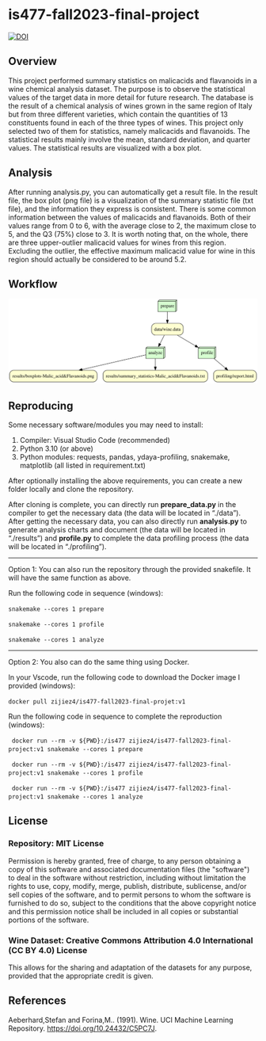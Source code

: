 # is477-fall2023-final-project
[![DOI](https://zenodo.org/badge/DOI/10.5281/zenodo.10313544.svg)](https://doi.org/10.5281/zenodo.10313544)

## Overview
This project performed summary statistics on malicacids and flavanoids in a wine chemical analysis dataset. The purpose is to observe the statistical values of the target data in more detail for future research. The database is the result of a chemical analysis of wines grown in the same region of Italy but from three different varieties, which contain the quantities of 13 constituents found in each of the three types of wines. This project only selected two of them for statistics, namely malicacids and flavanoids. The statistical results mainly involve the mean, standard deviation, and quarter values. The statistical results are visualized with a box plot.

## Analysis
After running analysis.py, you can automatically get a result file. In the result file, the box plot (png file) is a visualization of the summary statistic file (txt file), and the information they express is consistent. There is some common information between the values of malicacids and flavanoids. Both of their values range from 0 to 6, with the average close to 2, the maximum close to 5, and the Q3 (75%) close to 3. It is worth noting that, on the whole, there are three upper-outlier malicacid values for wines from this region. Excluding the outlier, the effective maximum malicacid value for wine in this region should actually be considered to be around 5.2.

## Workflow
![Image](graph.svg)

## Reproducing
Some necessary software/modules you may need to install:
1. Compiler: Visual Studio Code (recommended)
2. Python 3.10 (or above)
3. Python modules: requests, pandas, ydaya-profiling, snakemake, matplotlib (all listed in requirement.txt)

After optionally installing the above requirements, you can create a new folder locally and clone the repository.

After cloning is complete, you can directly run **prepare_data.py** in the compiler to get the necessary data (the data will be located in “./data”). After getting the necessary data, you can also directly run **analysis.py** to generate analysis charts and document (the data will be located in “./results”) and **profile.py** to complete the data profiling process (the data will be located in “./profiling”).

---

Option 1: You can also run the repository through the provided snakefile. It will have the same function as above.

Run the following code in sequence (windows):

``snakemake --cores 1 prepare``

``snakemake --cores 1 profile``

``snakemake --cores 1 analyze``

---

Option 2: You also can do the same thing using Docker.

In your Vscode, run the following code to download the Docker image I provided (windows):

``docker pull zijiez4/is477-fall2023-final-projet:v1 ``

Run the following code in sequence to complete the reproduction (windows):

`` docker run --rm -v ${PWD}:/is477 zijiez4/is477-fall2023-final-project:v1 snakemake --cores 1 prepare``

`` docker run --rm -v ${PWD}:/is477 zijiez4/is477-fall2023-final-project:v1 snakemake --cores 1 profile``

`` docker run --rm -v ${PWD}:/is477 zijiez4/is477-fall2023-final-project:v1 snakemake --cores 1 analyze``

## License

### Repository: MIT License

Permission is hereby granted, free of charge, to any person obtaining a copy of this software and associated documentation files (the "software") to deal in the software without restriction, including without limitation the rights to use, copy, modify, merge, publish, distribute, sublicense, and/or sell copies of the software, and to permit persons to whom the software is furnished to do so, subject to the conditions that the above copyright notice and this permission notice shall be included in all copies or substantial portions of the software.

### Wine Dataset: Creative Commons Attribution 4.0 International (CC BY 4.0) License

This allows for the sharing and adaptation of the datasets for any purpose, provided that the appropriate credit is given.

## References
Aeberhard,Stefan and Forina,M.. (1991). Wine. UCI Machine Learning Repository. https://doi.org/10.24432/C5PC7J.
